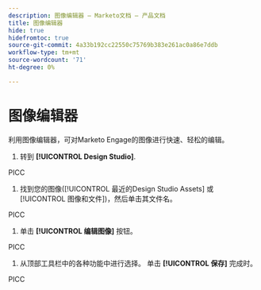 ```yaml
---
description: 图像编辑器 — Marketo文档 — 产品文档
title: 图像编辑器
hide: true
hidefromtoc: true
source-git-commit: 4a33b192cc22550c75769b383e261ac0a86e7ddb
workflow-type: tm+mt
source-wordcount: '71'
ht-degree: 0%

---
```


# 图像编辑器

利用图像编辑器，可对Marketo Engage的图像进行快速、轻松的编辑。

1. 转到 **[!UICONTROL Design Studio]**.

PICC

1. 找到您的图像([!UICONTROL 最近的Design Studio Assets] 或 [!UICONTROL 图像和文件])，然后单击其文件名。

PICC

1. 单击 **[!UICONTROL 编辑图像]** 按钮。

PICC

1. 从顶部工具栏中的各种功能中进行选择。 单击 **[!UICONTROL 保存]** 完成时。

PICC
